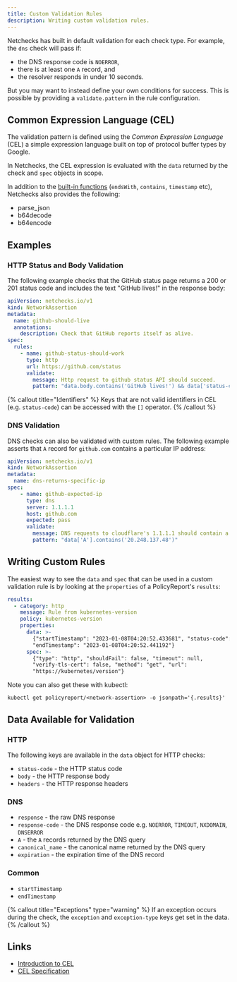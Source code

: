 ```yaml
---
title: Custom Validation Rules
description: Writing custom validation rules.
---
```


Netchecks has built in default validation for each check type. For example, the `dns` check will pass if:
- the DNS response code is `NOERROR`, 
- there is at least one `A` record, and
- the resolver responds in under 10 seconds.

But you may want to instead define your own conditions for success. This is possible by
providing a `validate.pattern` in the rule configuration.

## Common Expression Language (CEL)

The validation pattern is defined using the _Common Expression Language_ (CEL) a simple expression language built on top of protocol buffer types by Google.

In Netchecks, the CEL expression is evaluated with the `data` returned by the check and `spec` objects in scope.

In addition to the [built-in functions](https://github.com/google/cel-spec/blob/master/doc/langdef.md#list-of-standard-definitions) 
(`endsWith`, `contains`, `timestamp` etc), Netchecks also provides the following:

- parse_json
- b64decode
- b64encode


## Examples

### HTTP Status and Body Validation

The following example checks that the GitHub status page returns a 200 or 201 status code and includes
the text "GitHub lives!" in the response body:

```yaml
apiVersion: netchecks.io/v1
kind: NetworkAssertion
metadata:
  name: github-should-live
  annotations:
    description: Check that GitHub reports itself as alive.
spec:
  rules:
    - name: github-status-should-work
      type: http
      url: https://github.com/status
      validate:
        message: Http request to github status API should succeed.
        pattern: "data.body.contains('GitHub lives!') && data['status-code'] in [200, 201]"
```

{% callout title="Identifiers" %}
Keys that are not valid identifiers in CEL (e.g. `status-code`) can be accessed with the `[]` operator.
{% /callout %}

### DNS Validation

DNS checks can also be validated with custom rules. The following example asserts that `A` record 
for `github.com` contains a particular IP address:

```yaml
apiVersion: netchecks.io/v1
kind: NetworkAssertion
metadata:
  name: dns-returns-specific-ip
spec:
    - name: github-expected-ip
      type: dns
      server: 1.1.1.1
      host: github.com
      expected: pass
      validate:
        message: DNS requests to cloudflare's 1.1.1.1 should contain a specific IP address for github.com
        pattern: "data['A'].contains('20.248.137.48')"
```

## Writing Custom Rules

The easiest way to see the `data` and `spec` that can be used in a custom validation rule is by looking
at the `properties` of a PolicyReport's `results`:

```yaml
results:
  - category: http
    message: Rule from kubernetes-version
    policy: kubernetes-version
    properties:
      data: >-
        {"startTimestamp": "2023-01-08T04:20:52.433681", "status-code": 200,
        "endTimestamp": "2023-01-08T04:20:52.441192"}
      spec: >-
        {"type": "http", "shouldFail": false, "timeout": null,
        "verify-tls-cert": false, "method": "get", "url":
        "https://kubernetes/version"} 
```

Note you can also get these with kubectl:

```shell
kubectl get policyreport/<network-assertion> -o jsonpath='{.results}'
```

## Data Available for Validation

### HTTP

The following keys are available in the `data` object for HTTP checks:
- `status-code` - the HTTP status code
- `body` - the HTTP response body
- `headers` - the HTTP response headers

### DNS 

- `response` - the raw DNS response
- `response-code` - the DNS response code e.g. `NOERROR`, `TIMEOUT`, `NXDOMAIN`, `DNSERROR`
- `A` - the `A` records returned by the DNS query
- `canonical_name` - the canonical name returned by the DNS query
- `expiration` - the expiration time of the DNS record


### Common

- `startTimestamp`
- `endTimestamp` 


{% callout title="Exceptions" type="warning" %}
If an exception occurs during the check, the `exception` and `exception-type` keys get set in the
data. 
{% /callout %}


## Links

- [Introduction to CEL](https://github.com/google/cel-spec/blob/master/doc/intro.md)
- [CEL Specification](https://github.com/google/cel-spec/blob/master/doc/langdef.md)
